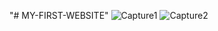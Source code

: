 "# MY-FIRST-WEBSITE" 
![Capture1](https://github.com/user-attachments/assets/6633c3ef-74a5-44fd-8355-23d08a448ebe)
![Capture2](https://github.com/user-attachments/assets/6daba733-4172-4b2b-89dc-a3a662c5930a)




